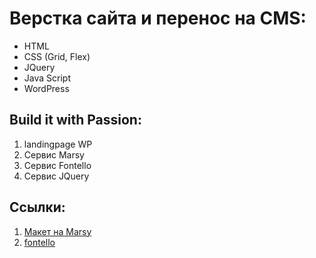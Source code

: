 # Верстка сайта и перенос на CMS:
- HTML
- CSS (Grid, Flex)
- JQuery
- Java Script
- WordPress

## Build it with Passion:
1. landingpage WP
2. Cервис Marsy
3. Cервис Fontello
4. Cервис JQuery

## Ссылки:
1. [Макет на Marsy](https://www.markupeasy.ru/app/edit/197437)
2. [fontello](https://fontello.com/)

